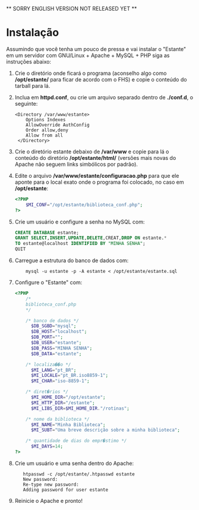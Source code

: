** SORRY ENGLISH VERSION NOT RELEASED YET **

# Instalação

Assumindo que você tenha um pouco de pressa e vai instalar o "Estante"
em um servidor com GNU/Linux + Apache + MySQL + PHP siga as instruções
abaixo:

1. Crie o diretório onde ficará o programa (aconselho algo como
**/opt/estante/** para ficar de acordo com o FHS) e copie o conteúdo
do tarball para lá.

1. Inclua em **httpd.conf**, ou crie um arquivo separado dentro de
**./conf.d**, o seguinte:

    ```
    <Directory /var/www/estante>
        Options Indexes
        AllowOverride AuthConfig
        Order allow,deny
        Allow from all
     </Directory>
    ```

1. Crie o diretório estante debaixo de **/var/www** e copie para lá o
conteúdo do diretório **/opt/estante/html/** (versões mais novas do
Apache não seguem links simbólicos por padrão).

1. Edite o arquivo **/var/www/estante/configuracao.php** para que ele
aponte para o local exato onde o programa foi colocado, no caso em
**/opt/estante**:

    ``` php
    <?PHP
        $MI_CONF="/opt/estante/biblioteca_conf.php";
    ?>
    ```

1. Crie um usuário e configure a senha no MySQL com:

    ``` sql
    CREATE DATABASE estante;
    GRANT SELECT,INSERT,UPDATE,DELETE,CREAT,DROP ON estante.*
    TO estante@localhost IDENTIFIED BY "MINHA SENHA";
    QUIT
    ```

1. Carregue a estrutura do banco de dados com:

    ```   
        mysql -u estante -p -A estante < /opt/estante/estante.sql
    ```   

6. Configure o "Estante" com:

    ``` php
    <?PHP
        /*
        biblioteca_conf.php
        */

        /* banco de dados */
          $DB_SGBD="mysql";
          $DB_HOST="localhost";
          $DB_PORT="";
          $DB_USER="estante";
          $DB_PASS="MINHA SENHA";
          $DB_DATA="estante";

        /* localiza��o */
          $MI_LANG="pt_BR";
          $MI_LOCALE="pt_BR.iso8859-1";
          $MI_CHAR="iso-8859-1";

        /* diret�rios */
          $MI_HOME_DIR="/opt/estante";
          $MI_HTTP_DIR="/estante";
          $MI_LIBS_DIR=$MI_HOME_DIR."/rotinas";

        /* nome da biblioteca */
          $MI_NAME="Minha Biblioteca";
          $MI_SUBT="Uma breve descrição sobre a minha biblioteca";

        /* quantidade de dias do empr�stimo */
          $MI_DAYS=14;
    ?>
    ```

1. Crie um usuário e uma senha dentro do Apache:

    ```
       htpasswd -c /opt/estante/.htpasswd estante
       New password:
       Re-type new password:
       Adding password for user estante
    ```

1. Reinicie o Apache e pronto!
